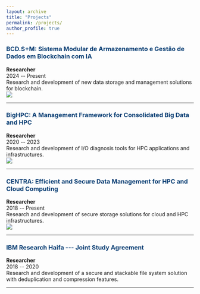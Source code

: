 ```yaml
---
layout: archive
title: "Projects"
permalink: /projects/
author_profile: true
---
```


### <span style="color:#063c72">BCD.S+M: Sistema Modular de Armazenamento e Gestão de Dados em Blockchain com IA</span>
**Researcher**<br>
2024 -- Present<br>
Research and development of new data storage and management solutions for blockchain.<br>
<a href="">
  <img src="https://img.shields.io/badge/Reference-14436--NORTE2030--FEDER--00584600-white?style=plastic&labelColor=lightgray"  />
</a>
<hr>


### <span style="color:#063c72">BigHPC: A Management Framework for Consolidated Big Data and HPC</span>
**Researcher**<br>
2020 -- 2023<br>
Research and development of I/O diagnosis tools for HPC applications and infrastructures.<br>
<a href="https://bighpc.wavecom.pt/">
  <img src="https://img.shields.io/badge/Reference-POCI--01--0247--FEDER--045924-white?style=plastic&labelColor=lightgray"  />
</a>
<hr>

### <span style="color:#063c72">CENTRA: Efficient and Secure Data Management for HPC and Cloud Computing</span>
**Researcher**<br>
2018 -- Present<br>
Research and development of secure storage solutions for cloud and HPC infrastructures.<br>
<a href="http://www.globalcentra.org/projects/#prv">
  <img src="https://img.shields.io/badge/Reference-http://www.globalcentra.org/projects/%23prv-white?style=plastic&labelColor=lightgray"  />
</a>
<hr>

### <span style="color:#063c72">IBM Research Haifa --- Joint Study Agreement</span>
**Researcher**<br>
2018 -- 2020<br>
Research and development of a secure and stackable file system solution with deduplication and compression features.<br>
<hr>